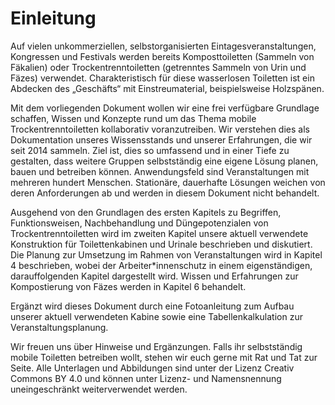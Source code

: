 # Einleitung

Auf vielen unkommerziellen, selbstorganisierten Eintagesveranstaltungen, Kongressen und Festivals werden bereits Komposttoiletten \(Sammeln von Fäkalien\) oder Trockentrenntoiletten \(getrenntes Sammeln von Urin und Fäzes\) verwendet. Charakteristisch für diese wasserlosen Toiletten ist ein Abdecken des „Geschäfts“ mit Einstreumaterial, beispielsweise Holzspänen.

Mit dem vorliegenden Dokument wollen wir eine frei verfügbare Grundlage schaffen, Wissen und Konzepte rund um das Thema mobile Trockentrenntoiletten kollaborativ voranzutreiben. Wir verstehen dies als Dokumentation unseres Wissensstands und unserer Erfahrungen, die wir seit 2014 sammeln. Ziel ist, dies so umfassend und in einer Tiefe zu gestalten, dass weitere Gruppen selbstständig eine eigene Lösung planen, bauen und betreiben können. Anwendungsfeld sind Veranstaltungen mit mehreren hundert Menschen. Stationäre, dauerhafte Lösungen weichen von deren Anforderungen ab und werden in diesem Dokument nicht behandelt.

Ausgehend von den Grundlagen des ersten Kapitels zu Begriffen, Funktionsweisen, Nachbehandlung und Düngepotenzialen von Trockentrenntoiletten wird im zweiten Kapitel unsere aktuell verwendete Konstruktion für Toilettenkabinen und Urinale beschrieben und diskutiert. Die Planung zur Umsetzung im Rahmen von Veranstaltungen wird in Kapitel 4 beschrieben, wobei der Arbeiter\*innenschutz in einem eigenständigen, darauffolgenden Kapitel dargestellt wird. Wissen und Erfahrungen zur Kompostierung von Fäzes werden in Kapitel 6 behandelt.

Ergänzt wird dieses Dokument durch eine Fotoanleitung zum Aufbau unserer aktuell verwendeten Kabine sowie eine Tabellenkalkulation zur Veranstaltungsplanung.

Wir freuen uns über Hinweise und Ergänzungen. Falls ihr selbstständig mobile Toiletten betreiben wollt, stehen wir euch gerne mit Rat und Tat zur Seite. Alle Unterlagen und Abbildungen sind unter der Lizenz Creativ Commons BY 4.0 und können unter Lizenz- und Namensnennung uneingeschränkt weiterverwendet werden.

